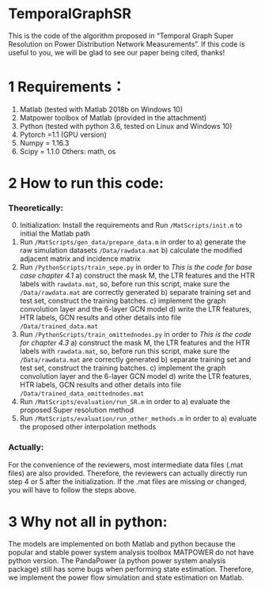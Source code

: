 # TemporalGraphSR
This is the code of the algorithm proposed in “Temporal Graph Super Resolution on Power Distribution Network Measurements”. If this code is useful to you, we will be glad to see our paper being cited, thanks!


# 1	Requirements：
1.	Matlab (tested with Matlab 2018b on Windows 10)
2.	Matpower toolbox of Matlab (provided in the attachment)
3.	Python (tested with python 3.6, tested on Linux and Windows 10)
4.	Pytorch =1.1 (GPU version)
5.	Numpy = 1.16.3
6.	Scipy = 1.1.0
Others: math, os

# 2	How to run this code:
### Theoretically: 

0.	Initialization: Install the requirements and Run `/MatScripts/init.m` to initial the Matlab path
1.	Run `/MatScripts/gen_data/prepare_data.m` in order to
a)	generate the raw simulation datasets `/Data/rawdata.mat`
b)	calculate the modified adjacent matrix and incidence matrix
2.	Run `/PythonScripts/train_sepe.py` in order to
*This is the code for base case chapter 4.1*
a)	construct the mask M, the LTR features and the HTR labels with `rawdata.mat`, so, before run this script, make sure the `/Data/rawdata.mat` are correctly generated
b)	separate training set and test set, construct the training batches.
c)	implement the graph convolution layer and the 6-layer GCN model
d)	write the LTR features, HTR labels, GCN results and other details into file `/Data/trained_data.mat`
3.	Run `/PythonScripts/train_omittednodes.py` in order to
   *This is the code for chapter 4.3*
   a)	construct the mask M, the LTR features and the HTR labels with `rawdata.mat`, so, before run this script, make sure the `/Data/rawdata.mat` are correctly generated
   b)	separate training set and test set, construct the training batches.
   c)	implement the graph convolution layer and the 6-layer GCN model
   d)	write the LTR features, HTR labels, GCN results and other details into file `/Data/trained_data_omittednodes.mat`
4.	Run `/MatScripts/evaluation/run_SR.m` in order to
   a)	evaluate the proposed Super resolution method	
5.	Run `/MatScripts/evaluation/run_other_methods.m` in order to
   a)	evaluate the proposed other interpolation methods

### Actually:

For the convenience of the reviewers, most intermediate data files (.mat files) are also provided. Therefore, the reviewers can actually directly run step 4 or 5 after the initialization. If the .mat files are missing or changed, you will have to follow the steps above.


# 3	Why not all in python:
The models are implemented on both Matlab and python because the popular and stable power system analysis toolbox MATPOWER do not have python version. The PandaPower (a python power system analysis package) still has some bugs when performing state estimation. Therefore, we implement the power flow simulation and state estimation on Matlab. 
